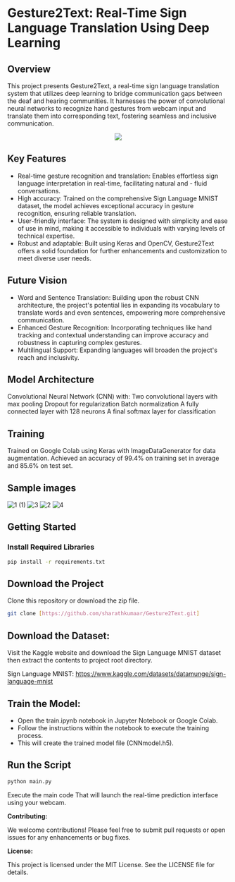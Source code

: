# Gesture2Text: Real-Time Sign Language Translation Using Deep Learning

## Overview

This project presents Gesture2Text, a real-time sign language translation system that utilizes deep learning to bridge communication gaps between the deaf and hearing communities. It harnesses the power of convolutional neural networks to recognize hand gestures from webcam input and translate them into corresponding text, fostering seamless and inclusive communication.
<p align="center">
  <img src="https://github.com/sharathkumaar-sk/Gesture2Text/assets/163333516/d728d1e0-98f0-4690-9c34-35a24f9b72e6"/>
</p>

## Key Features

- Real-time gesture recognition and translation: Enables effortless sign language interpretation in real-time, facilitating natural and - fluid conversations.
- High accuracy: Trained on the comprehensive Sign Language MNIST dataset, the model achieves exceptional accuracy in gesture recognition, ensuring reliable translation.
- User-friendly interface: The system is designed with simplicity and ease of use in mind, making it accessible to individuals with varying levels of technical expertise.
- Robust and adaptable: Built using Keras and OpenCV, Gesture2Text offers a solid foundation for further enhancements and customization to meet diverse user needs.

## Future Vision

- Word and Sentence Translation: Building upon the robust CNN architecture, the project's potential lies in expanding its vocabulary to translate words and even sentences, empowering more comprehensive communication.
- Enhanced Gesture Recognition: Incorporating techniques like hand tracking and contextual understanding can improve accuracy and robustness in capturing complex gestures.
- Multilingual Support: Expanding languages will broaden the project's reach and inclusivity.


## Model Architecture

Convolutional Neural Network (CNN) with:
Two convolutional layers with max pooling
Dropout for regularization
Batch normalization
A fully connected layer with 128 neurons
A final softmax layer for classification
## Training

Trained on Google Colab using Keras with ImageDataGenerator for data augmentation.
Achieved an accuracy of 99.4% on training set in average and 85.6% on test set.

## Sample images

![1 (1)](https://github.com/sharathkumaar/Gesture2Text/assets/112824465/1d9ad1ea-adca-47ba-b119-1ef7b06e9e29)
![3](https://github.com/sharathkumaar/Gesture2Text/assets/112824465/69e80551-906b-484d-87d8-9c42c1a0bf56)
![2](https://github.com/sharathkumaar/Gesture2Text/assets/112824465/9d719e64-3e3f-4e6b-a210-51719f3d9ea6)
![4](https://github.com/sharathkumaar/Gesture2Text/assets/112824465/25f327c2-e0f2-41ec-9bb6-badfff5f386d)



## Getting Started


### Install Required Libraries

```bash
pip install -r requirements.txt
```

## Download the Project

Clone this repository or download the zip file.

```bash
git clone [https://github.com/sharathkumaar/Gesture2Text.git]

```

## Download the Dataset:

Visit the Kaggle website and download the Sign Language MNIST dataset then extract the contents to project root directory.

Sign Language MNIST: https://www.kaggle.com/datasets/datamunge/sign-language-mnist


## Train the Model:

- Open the train.ipynb notebook in Jupyter Notebook or Google Colab.
- Follow the instructions within the notebook to execute the training process.
- This will create the trained model file (CNNmodel.h5).

## Run the Script

```bash
python main.py
```
Execute the main code That will launch the real-time prediction interface using your webcam.


**Contributing:**

We welcome contributions! Please feel free to submit pull requests or open issues for any enhancements or bug fixes.

**License:**

This project is licensed under the MIT License. See the LICENSE file for details.
